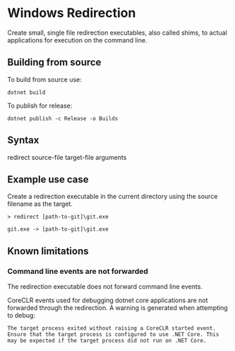 # Windows Redirection

Create small, single file redirection executables, also called shims, to actual applications for execution on the command line.

## Building from source

To build from source use:

``` shell
dotnet build
```

To publish for release:

``` shell
dotnet publish -c Release -o Builds
```

## Syntax

redirect source-file target-file arguments

## Example use case

Create a redirection executable in the current directory using the source filename as the target.

``` shell
> redirect [path-to-git]\git.exe

git.exe -> [path-to-git]\git.exe
```

## Known limitations

### Command line events are not forwarded

The redirection executable does not forward command line events.

CoreCLR events used for debugging dotnet core applications are not forwarded through the redirection. A warning is generated when attempting to debug:

```shell
The target process exited without raising a CoreCLR started event. Ensure that the target process is configured to use .NET Core. This may be expected if the target process did not run on .NET Core.
```
